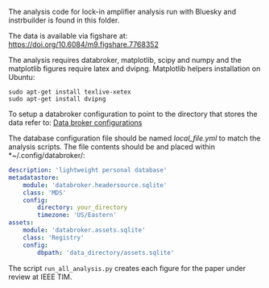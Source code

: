 The analysis code for lock-in amplifier analysis run with Bluesky and instrbuilder is found in this folder. 

The data is available via figshare at: <https://doi.org/10.6084/m9.figshare.7768352>

The analysis requires databroker, matplotlib, scipy and numpy and the matplotlib figures require latex and dvipng. Matplotlib helpers installation on Ubuntu:

```terminal 
sudo apt-get install texlive-xetex
sudo apt-get install dvipng
```

To setup a databroker configuration to point to the directory that stores the data refer to:
[Data broker configurations](http://nsls-ii.github.io/databroker/configuration.html)

The database configuration file should be named *local_file.yml* to match the analysis scripts. The file contents should be and placed within *~/.config/databroker/:

```yaml
description: 'lightweight personal database'
metadatastore:
    module: 'databroker.headersource.sqlite'
    class: 'MDS'
    config:
        directory: your_directory
        timezone: 'US/Eastern'
assets:
    module: 'databroker.assets.sqlite'
    class: 'Registry'
    config:
        dbpath: 'data_directory/assets.sqlite'
```

The script ```run_all_analysis.py``` creates each figure for the paper under review at IEEE TIM. 


